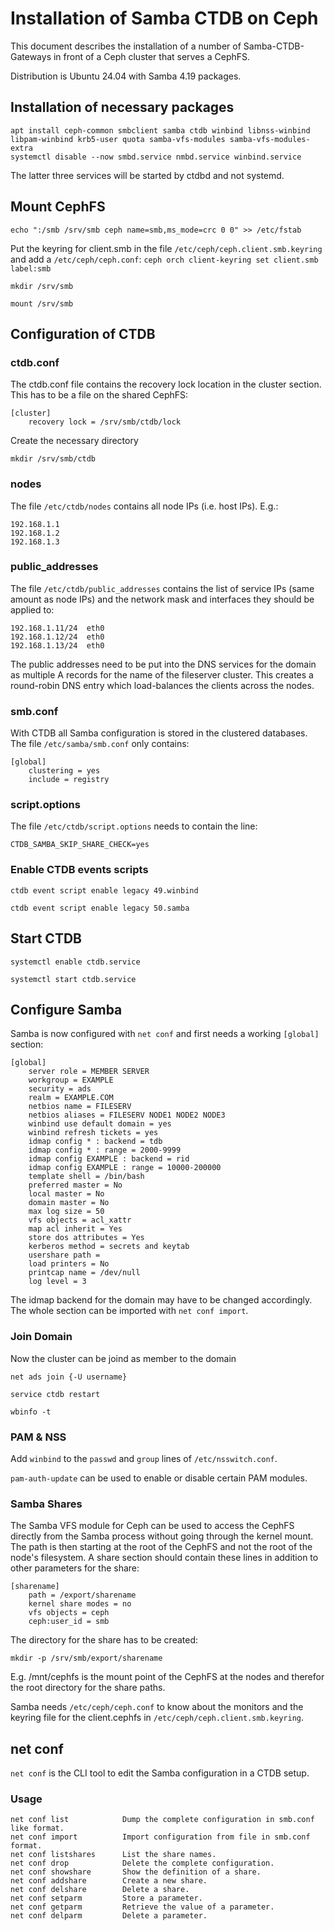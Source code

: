 # Installation of Samba CTDB on Ceph

This document describes the installation of a number of Samba-CTDB-Gateways in front of a Ceph cluster that serves a CephFS.

Distribution is Ubuntu 24.04 with Samba 4.19 packages.

## Installation of necessary packages

	apt install ceph-common smbclient samba ctdb winbind libnss-winbind libpam-winbind krb5-user quota samba-vfs-modules samba-vfs-modules-extra
	systemctl disable --now smbd.service nmbd.service winbind.service

The latter three services will be started by ctdbd and not systemd.

## Mount CephFS

	echo ":/smb /srv/smb ceph name=smb,ms_mode=crc 0 0" >> /etc/fstab

Put the keyring for client.smb in the file `/etc/ceph/ceph.client.smb.keyring` and add a `/etc/ceph/ceph.conf`: `ceph orch client-keyring set client.smb label:smb`

	mkdir /srv/smb

	mount /srv/smb

## Configuration of CTDB

### ctdb.conf

The ctdb.conf file contains the recovery lock location in the cluster section. This has to be a file on the shared CephFS:

	[cluster]
		recovery lock = /srv/smb/ctdb/lock

Create the necessary directory

	mkdir /srv/smb/ctdb

### nodes

The file `/etc/ctdb/nodes` contains all node IPs (i.e. host IPs). E.g.:

	192.168.1.1
	192.168.1.2
	192.168.1.3

### public_addresses

The file `/etc/ctdb/public_addresses` contains the list of service IPs (same amount as node IPs) and the network mask and interfaces they should be applied to:

	192.168.1.11/24  eth0
	192.168.1.12/24  eth0
	192.168.1.13/24  eth0

The public addresses need to be put into the DNS services for the domain as multiple A records for the name of the fileserver cluster. This creates a round-robin DNS entry which load-balances the clients across the nodes.

### smb.conf

With CTDB all Samba configuration is stored in the clustered databases. The file `/etc/samba/smb.conf` only contains:

	[global]
		clustering = yes
		include = registry

### script.options

The file `/etc/ctdb/script.options` needs to contain the line:

	CTDB_SAMBA_SKIP_SHARE_CHECK=yes
	
### Enable CTDB events scripts

	ctdb event script enable legacy 49.winbind
	
	ctdb event script enable legacy 50.samba

## Start CTDB

	systemctl enable ctdb.service
	
	systemctl start ctdb.service

## Configure Samba

Samba is now configured with `net conf` and first needs a working `[global]` section:

	[global]
		server role = MEMBER SERVER
		workgroup = EXAMPLE
		security = ads
		realm = EXAMPLE.COM
		netbios name = FILESERV
		netbios aliases = FILESERV NODE1 NODE2 NODE3
		winbind use default domain = yes
		winbind refresh tickets = yes
		idmap config * : backend = tdb
		idmap config * : range = 2000-9999
		idmap config EXAMPLE : backend = rid
		idmap config EXAMPLE : range = 10000-200000
		template shell = /bin/bash
		preferred master = No
		local master = No
		domain master = No
		max log size = 50
		vfs objects = acl_xattr
		map acl inherit = Yes
		store dos attributes = Yes
		kerberos method = secrets and keytab
		usershare path = 
		load printers = No
		printcap name = /dev/null
		log level = 3
		
The idmap backend for the domain may have to be changed accordingly. The whole section can be imported with `net conf import`.

### Join Domain

Now the cluster can be joind as member to the domain

	net ads join {-U username}

	service ctdb restart

	wbinfo -t

### PAM & NSS

Add `winbind` to the `passwd` and `group` lines of `/etc/nsswitch.conf`.

`pam-auth-update` can be used to enable or disable certain PAM modules.

### Samba Shares

The Samba VFS module for Ceph can be used to access the CephFS directly from the Samba process without going through the kernel mount. The path is then starting at the root of the CephFS and not the root of the node's filesystem. A share section should contain these lines in addition to other parameters for the share:

	[sharename]
		path = /export/sharename
		kernel share modes = no
		vfs objects = ceph
		ceph:user_id = smb

The directory for the share has to be created:

	mkdir -p /srv/smb/export/sharename
	
E.g. /mnt/cephfs is the mount point of the CephFS at the nodes and therefor the root directory for the share paths.
	
Samba needs `/etc/ceph/ceph.conf` to know about the monitors and the keyring file for the client.cephfs in `/etc/ceph/ceph.client.smb.keyring`.

## net conf

`net conf` is the CLI tool to edit the Samba configuration in a CTDB setup.

### Usage

	net conf list            Dump the complete configuration in smb.conf like format.
	net conf import          Import configuration from file in smb.conf format.
	net conf listshares      List the share names.
	net conf drop            Delete the complete configuration.
	net conf showshare       Show the definition of a share.
	net conf addshare        Create a new share.
	net conf delshare        Delete a share.
	net conf setparm         Store a parameter.
	net conf getparm         Retrieve the value of a parameter.
	net conf delparm         Delete a parameter.
